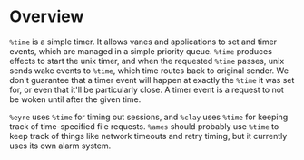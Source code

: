 Overview  
===

`%time` is a simple timer.  It allows vanes and applications to set and timer
events, which are managed in a simple priority queue. `%time` produces effects
to start the unix timer, and when the requested `%time` passes, unix sends wake
events to `%time`, which time routes back to original sender.  We don't
guarantee that a timer event will happen at exactly the `%time` it was set for,
or even that it'll be particularly close.  A timer event is a request to not be
woken until after the given time.

`%eyre` uses `%time` for timing out sessions, and `%clay` uses `%time` for
keeping track of time-specified file requests.  `%ames` should probably use `%time`
to keep track of things like network timeouts and retry timing, but it currently
uses its own alarm system.
